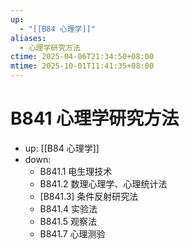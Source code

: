 ```yaml
---
up:
  - "[[B84 心理学]]"
aliases:
  - 心理学研究方法
ctime: 2025-04-06T21:34:50+08:00
mtime: 2025-10-01T11:41:35+08:00
---
```


# B841 心理学研究方法

- up: [[B84 心理学]]
- down:	
	- B841.1 电生理技术
	- B841.2 数理心理学、心理统计法
	- [B841.3] 条件反射研究法
	- B841.4 实验法
	- B841.5 观察法
	- B841.7 心理测验
	

